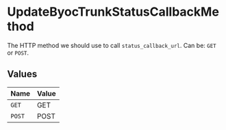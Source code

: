 # UpdateByocTrunkStatusCallbackMethod

The HTTP method we should use to call `status_callback_url`. Can be: `GET` or `POST`.


## Values

| Name   | Value  |
| ------ | ------ |
| `GET`  | GET    |
| `POST` | POST   |